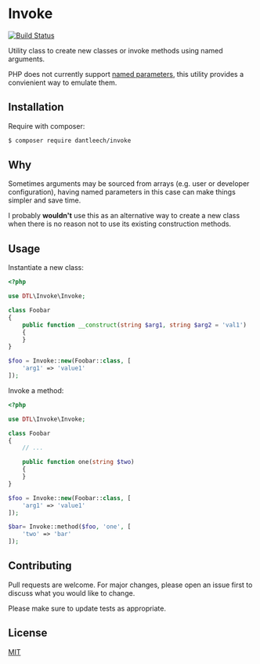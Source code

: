 Invoke
======

[![Build Status](https://travis-ci.org/dantleech/invoke.svg?branch=master)](https://travis-ci.org/dantleech/invoke)

Utility class to create new classes or invoke methods using named arguments.

PHP does not currently support [named
parameters](https://wiki.php.net/rfc/named_params), this utility provides a
convienient way to emulate them.

Installation
------------

Require with composer:

```bash
$ composer require dantleech/invoke
```

Why
---

Sometimes arguments may be sourced from arrays (e.g. user or developer configuration), having
named parameters in this case can make things simpler and save time.

I probably **wouldn't** use this as an alternative way to create a new class when there is no reason
not to use its existing construction methods.

Usage
-----

Instantiate a new class:

```php
<?php

use DTL\Invoke\Invoke;

class Foobar
{
    public function __construct(string $arg1, string $arg2 = 'val1')
    {
    }
}

$foo = Invoke::new(Foobar::class, [
    'arg1' => 'value1'
]);
```

Invoke a method:

```php
<?php

use DTL\Invoke\Invoke;

class Foobar
{
    // ...

    public function one(string $two)
    {
    }
}

$foo = Invoke::new(Foobar::class, [
    'arg1' => 'value1'
]);

$bar= Invoke::method($foo, 'one', [
    'two' => 'bar'
]);
```

Contributing
------------

Pull requests are welcome. For major changes, please open an issue first to
discuss what you would like to change.

Please make sure to update tests as appropriate.

License
-------

[MIT](https://choosealicense.com/licenses/mit/)
